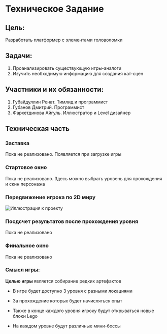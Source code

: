 # Техническое Задание
## Цель:
Разработать платформер с элементами головоломки
## Задачи:
1. Проанализировать существующую игры-аналоги
2. Изучить необходимую информацию для создания кат-сцен
## Участники и их обязанности:
1. Губайдуллин Ренат. Тимлид и программист
2. Губанов Дмитрий. Программист
3. Фархетдинова Айгуль. Иллюстратор и Level дизайнер
## Техническая часть
### Заставка
Пока не реализовано. Появляется при загрузке игры
### Стартовое окно
Пока не реализовано. Здесь можно выбрать уровень для прохождения и скин персонажа
### Передвижение игрока по 2D миру

![Иллюстрация к проекту](https://github.com/jon/coolproject/raw/master/image/image.png)


### Посдсчет результатов после прохождения уровня
Пока не реализовано
### Финальное окно
Пока не реализовано
### Смысл игры:
<p> <strong>Целью игры </strong> является собирание редких артефактов</p>

- В игре будет доступно 3 уровня с разными локациями

- За прохождение которых будет начисляться опыт

- Также в конце каждого уровня игроку будут открываться новые блоки Lego

- На каждом уровне будут различные мини-боссы
